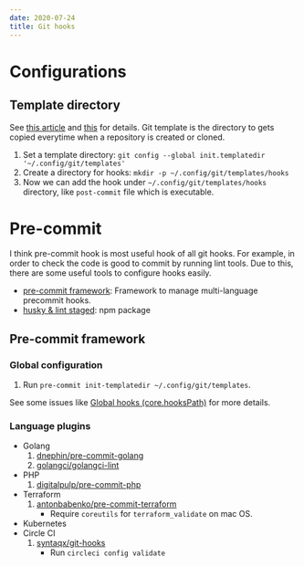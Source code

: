 ```yaml
---
date: 2020-07-24
title: Git hooks
---
```


Configurations
===

Template directory
---

See [this article](https://coderwall.com/p/jp7d5q/create-a-global-git-commit-hook) and [this](https://git-template.readthedocs.io/en/latest/) for details.
Git template is the directory to gets copied everytime when a repository is created or cloned.

1. Set a template directory: `git config --global init.templatedir '~/.config/git/templates'`
1. Create a directory for hooks: `mkdir -p ~/.config/git/templates/hooks`
1. Now we can add the hook under `~/.config/git/templates/hooks` directory, like `post-commit` file which is executable.

Pre-commit
===

I think pre-commit hook is most useful hook of all git hooks.
For example, in order to check the code is good to commit by running lint tools.
Due to this, there are some useful tools to configure hooks easily.
- [pre-commit framework](https://pre-commit.com/): Framework to manage multi-language precommit hooks.
- [husky & lint staged](https://github.com/okonet/lint-staged): npm package


Pre-commit framework
---

### Global configuration
1. Run `pre-commit init-templatedir ~/.config/git/templates`.

See some issues like [Global hooks (core.hooksPath)](https://github.com/pre-commit/pre-commit/issues/1473) for more details.

### Language plugins
- Golang
    1. [dnephin/pre-commit-golang](https://github.com/dnephin/pre-commit-golang)
	1. [golangci/golangci-lint](https://github.com/golangci/golangci-lint)
- PHP
    1. [digitalpulp/pre-commit-php](https://github.com/digitalpulp/pre-commit-php)
- Terraform
    1. [antonbabenko/pre-commit-terraform](https://github.com/antonbabenko/pre-commit-terraform)
	    - Require `coreutils` for `terraform_validate` on mac OS.
- Kubernetes
- Circle CI
    1. [syntaqx/git-hooks](https://github.com/syntaqx/git-hooks)
	    - Run `circleci config validate`

